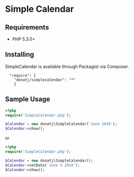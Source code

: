 # Simple Calendar

## Requirements

  - PHP 5.3.0+

## Installing

SimpleCalendar is available through Packagist via Composer.

```
  "require": {
  	"donatj/simplecalendar": "*"
	}
```

## Sample Usage

```php
<?php
require('SimpleCalendar.php');  

$Calendar = new donatj\SimpleCalendar('June 2010');  
$Calendar->show();
```

or

```php
<?php
require('SimpleCalendar.php');  

$Calendar = new donatj\SimpleCalendar();  
$Calendar->setDate('June 5 2010');  
$Calendar->show();
```
